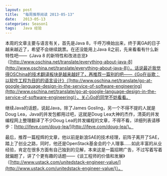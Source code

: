 ```yaml
---
layout: post
title:  "每周推荐阅读 2013-05-13"
date:   2013-05-13
categories: Season1
tags:   Java 经验
---
```


本周的文章主要与语言有关，首先是Java 8，千呼万唤始出来，终于离GA的日子越来越近了，希望不会继续跳票。在还没能用上Java 8之前，先来看看有什么新特性吧——《Java 8 的新特性和改进总览》（[http://www.oschina.net/translate/everything-about-java-8](http://www.oschina.net/translate/everything-about-java-8)）。话说最近我觉得OSChina的技术翻译板块是越来越好了，再推荐一篇别的吧——《Go在谷歌：以软件工程为目的的语言设计》（[http://www.oschina.net/translate/go-at-google-language-design-in-the-service-of-software-engineering](http://www.oschina.net/translate/go-at-google-language-design-in-the-service-of-software-engineering)），关心Go的同学不妨看看。

继续Java的话题，说起Java，除了James Gosling，另一个不得不提的人就是Doug Lea，Java的并发包都用过吧，这就是Doug Lea大神的杰作，清英的并发编程网上整理翻译了不少Doug Lea的并发编程的文章，不得不看，详细列表请移步：[http://ifeve.com/doug-lea/](http://ifeve.com/doug-lea/)。

最后，推荐一篇程辉的文章，他以前是新浪SAE的技术经理，前阵子离开了SAE，踏上了创业之路，同时，他还是OpenStack基金会的个人理事……如此丰富的从业经验，肯定在很多方面有自己独到的见解，本来这是一篇招聘广告，不过写着写着就偏题了，讲了个更有趣的话题——《谈工程师的价值和发展》（[http://www.ustack.com/unitedstack-engineer-value/](http://www.ustack.com/unitedstack-engineer-value/)）。
